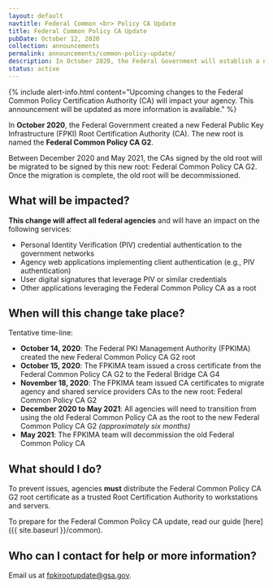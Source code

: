 ```yaml
---
layout: default
navtitle: Federal Common <br> Policy CA Update
title: Federal Common Policy CA Update
pubDate: October 12, 2020
collection: announcements
permalink: announcements/common-policy-update/
description: In October 2020, the Federal Government will establish a new Federal Public Key Infrastructure (FPKI) Root Certification Authority (CA).  This new root is named the Federal Common Policy CA G2.  This announcement details the CA update timeline and actions agencies need to perform.
status: active
---
```


{% include alert-info.html content="Upcoming changes to the Federal Common Policy Certification Authority (CA) will impact your agency.  This announcement will be updated as more information is available." %}

In **October 2020**, the Federal Government created a new Federal Public Key Infrastructure (FPKI) Root Certification Authority (CA).  The new root is named the **Federal Common Policy CA G2**. 

Between December 2020 and May 2021, the CAs signed by the old root will be migrated to be signed by this new root: Federal Common Policy CA G2.  Once the migration is complete, the old root will be decommissioned. 

## What will be impacted?

**This change will affect all federal agencies** and will have an impact on the following services:

- Personal Identity Verification (PIV) credential authentication to the government networks
- Agency web applications implementing client authentication (e.g., PIV authentication)
- User digital signatures that leverage PIV or similar credentials 
- Other applications leveraging the Federal Common Policy CA as a root


## When will this change take place?
Tentative time-line:
- **October 14, 2020**: The Federal PKI Management Authority (FPKIMA) created the new Federal Common Policy CA G2 root 
- **October 15, 2020**: The FPKIMA team issued a cross certificate from the Federal Common Policy CA G2 to the Federal Bridge CA G4
- **November 18, 2020**: The FPKIMA team issued CA certificates to migrate agency and shared service providers CAs to the new root: Federal Common Policy CA G2 
- **December 2020 to May 2021**: All agencies will need to transition from using the old Federal Common Policy CA as the root to the new Federal Common Policy CA G2 *(approximately six months)*
- **May 2021**: The FPKIMA team will decommission the old Federal Common Policy CA 

## What should I do?
To prevent issues, agencies **must** distribute the Federal Common Policy CA G2 root certificate as a trusted Root Certification Authority to workstations and servers.

To prepare for the Federal Common Policy CA update, read our guide [here]({{ site.baseurl }}/common).

## Who can I contact for help or more information?
Email us at fpkirootupdate@gsa.gov. 
